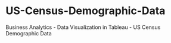# US-Census-Demographic-Data
Business Analytics - Data Visualization in Tableau - US Census Demographic Data
